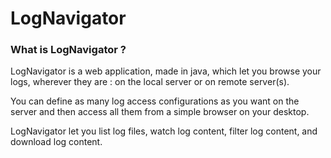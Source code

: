 # LogNavigator

### What is LogNavigator ?

LogNavigator is a web application, made in java, which let you browse your logs, wherever they are : on the local server or on remote server(s).

You can define as many log access configurations as you want on the server and then access all them from a simple browser on your desktop.

LogNavigator let you list log files, watch log content, filter log content, and download log content.